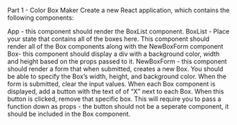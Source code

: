 Part 1 - Color Box Maker
Create a new React application, which contains the following components:

App - this component should render the BoxList component.
BoxList - Place your state that contains all of the boxes here. This component should render all of the Box components along with the NewBoxForm component
Box- this component should display a div with a background color, width and height based on the props passed to it.
NewBoxForm - this component should render a form that when submitted, creates a new Box. You should be able to specify the Box’s width, height, and background color. When the form is submitted, clear the input values.
When each Box component is displayed, add a button with the text of of “X” next to each Box. When this button is clicked, remove that specific box. This will require you to pass a function down as props - the button should not be a seperate component, it should be included in the Box component.